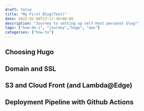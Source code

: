 ```yaml
---
draft: false
title: "My First Blog(Test)"
date: 2022-02-08T23:17:36+08:00
description: "Journey to setting up self-host personal blog!"
tags: ["how-do-i", "journey","hugo", "aws"]
categories: ["how-to"]
---
```


## Choosing Hugo

## Domain and SSL

## S3 and Cloud Front (and Lambda@Edge)

## Deployment Pipeline with Github Actions